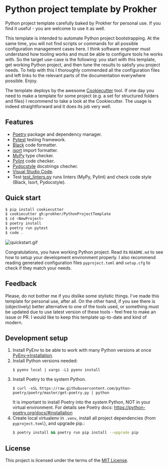 # Python project template by Prokher

Python project template carefully baked by Prokher for personal use. If
you find it useful - you are welcome to use it as well.

This template is intended to automate Python project bootstrapping. At
the same time, you will not find scripts or commands for all possible
configuration management cases here. I think software engineer must
understand how tooling works and must be able to configure tools he
works with. So the target use-case is the following: you start with this
template, get working Python project, and then tune the results to
satisfy you project needs. To help with this I thoroughly commended all
the configuration files and left links to the relevant parts of the
documentation everywhere possible. Enjoy.

The template deploys by the awesome
[Cookiecutter](https://github.com/cookiecutter/cookiecutter) tool. If
one day you need to make a template for some project (e.g. a set for
structured folders and files) I recommend to take a look at the
Cookiecutter. The usage is indeed straightforward and it does its job
very well.

## Features

- [Poetry](https://python-poetry.org) package and dependency manager.
- [Pytest](https://pytest.org) testing framework.
- [Black](https://black.readthedocs.io/en/stable/) code formatter.
- [isort](https://github.com/timothycrosley/isort) import formatter.
- [MyPy](http://mypy-lang.org) type checker.
- [Pylint](https://www.pylint.org) code checker.
- [Pydocstyle](http://www.pydocstyle.org/) docstrings checher.
- [Visual Studio Code](https://code.visualstudio.com).
- Test
  [test_linters.py]({{cookiecutter.project_name}}/tests/test_linters.py)
  runs linters (MyPy, Pylint) and check code style (Black, Isort,
  Pydocstyle).

## Quick start

```bash
$ pip install cookiecutter
$ cookiecutter gh:prokher/PythonProjectTemplate
$ cd <NewProject>
$ poetry install
$ poetry run pytest
$ code .
```

![quickstart.gif](quickstart.gif)

Congratulations, you have working Python project. Read its `README.md`
to see how to setup your development environment properly. I also
recommend reading generated configuration files `pyproject.toml` and
`setup.cfg` to check if they match your needs.

## Feedback

Please, do not bother me if you dislike some stylistic things. I've made
this template for personal use, after all. On the other hand, if you see
there is (objectively) better alternative to one of the tools used, or
something must be updated due to use latest version of these tools -
feel free to make an issue or PR. I would like to keep this template
up-to-date and kind of modern.

## Development setup

1. Install PyEnv to be able to work with many Python versions at once
   [PyEnv→Installation](https://github.com/pyenv/pyenv#installation).
2. Install Python versions needed:
   ```shell
   $ pyenv local | xargs -L1 pyenv install
   ```
3. Install Poetry to the system Python.
   ```shell
   $ curl -sSL https://raw.githubusercontent.com/python-poetry/poetry/master/get-poetry.py | python
   ```
   It is important to install Poetry into the system Python, NOT in your
   virtual environment. For details see Poetry docs: https://python-poetry.org/docs/#installation
4. Create local virtualenv in `.venv`, install all project dependencies
   (from `pyproject.toml`), and upgrade pip.:
   ```bash
   $ poetry install && poetry run pip install --upgrade pip
   ```

## License

This project is licensed under the terms of the [MIT License](/LICENSE).

